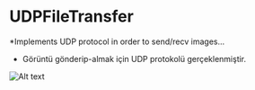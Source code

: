 # UDPFileTransfer

*Implements UDP protocol in order to send/recv images...
* Görüntü gönderip-almak için UDP protokolü gerçeklenmiştir.

![Alt text](https://github.com/fyrdm/UDPFileTransfer/docs/UDP%20%20Architecture.png)
